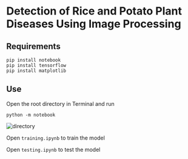 # Detection of Rice and Potato Plant Diseases Using Image Processing

## Requirements
```
pip install notebook
pip install tensorflow
pip install matplotlib
```

## Use
Open the root directory in Terminal and run
```
python -m notebook
```
![directory](https://user-images.githubusercontent.com/87483526/191987365-8cf52091-474e-499d-857f-31506056570c.png)

Open `training.ipynb` to train the model

Open `testing.ipynb` to test the model

